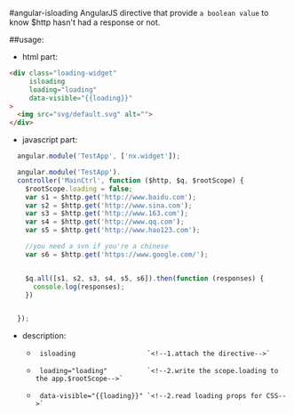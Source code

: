 #angular-isloading
AngularJS directive that provide `a boolean value` to know $http hasn&#39;t had a response or not.


##usage:
+ html part:
```html
<div class="loading-widget"
     isloading
     loading="loading"
     data-visible="{{loading}}"
>
  <img src="svg/default.svg" alt="">
</div>

```
+ javascript part:
```javascript
  angular.module('TestApp', ['nx.widget']);

  angular.module('TestApp').
  controller('MainCtrl', function ($http, $q, $rootScope) {
    $rootScope.loading = false;
    var s1 = $http.get('http://www.baidu.com');
    var s2 = $http.get('http://www.sina.com');
    var s3 = $http.get('http://www.163.com');
    var s4 = $http.get('http://www.qq.com');
    var s5 = $http.get('http://www.hao123.com');

    //you need a svn if you're a chinese
    var s6 = $http.get('https://www.google.com/');


    $q.all([s1, s2, s3, s4, s5, s6]).then(function (responses) {
      console.log(responses);
    })


  });

```

+ description:

  -      isloading                  `<!--1.attach the directive-->`
  -      loading="loading"          `<!--2.write the scope.loading to the app.$rootScope-->`
  -      data-visible="{{loading}}" `<!--2.read loading props for CSS-->`
